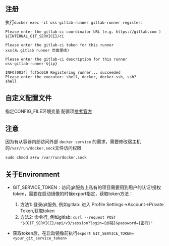 
## 注册
执行`docker exec -it oss-gitlab-runner gitlab-runner register`: 

```
Please enter the gitlab-ci coordinator URL (e.g. https://gitlab.com )
${INTERNAL_GIT_SERVICE}/ci

Please enter the gitlab-ci token for this runner
xxx(从 gitlab runner 页面里找)

Please enter the gitlab-ci description for this runner
oss-gitlab-runner-${ip}

INFO[0034] fcf5c619 Registering runner... succeeded
Please enter the executor: shell, docker, docker-ssh, ssh?
shell

```

## 自定义配置文件
指定CONFIG_FILE环境变量
配置项[参考官方](https://docs.gitlab.com/runner/configuration/advanced-configuration.html)


## 注意
因为有从容器内部访问外部 ```docker service``` 的需求，需要修改宿主机的```/var/run/docker.sock```文件访问权限.

```
sudo chmod a+rw /var/run/docker.sock
```

## 关于Environment

- GIT_SERVICE_TOKEN：访问git服务上私有的项目需要用到用户的认证/授权token，需要在启动镜像的时候export指定，获取token方法：
  
  1. 方法1: 登录git服务, 例如gitlab: 进入 Profile Settings->Account->Private Token,获取token
  2. 方法2: 命令行, 例如gitlab: `curl --request POST "${GIT_SERVICE}/api/v3/session?login={邮箱}&password={密码}"`

- 获取token后，在启动镜像前执行`export GIT_SERVICE_TOKEN=<your_git_service_token>`
